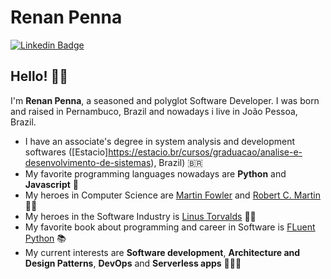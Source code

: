 # Renan Penna

[![Linkedin Badge](https://img.shields.io/badge/-LinkedIn-blue?style=flat-square&logo=Linkedin&logoColor=white&link=https://www.linkedin.com/in/ubiratanfsoares/)](https://www.linkedin.com/in/renanv-penna/)

## Hello! 👋🏼

I'm **Renan Penna**, a seasoned and polyglot Software Developer. I was born and raised in Pernambuco, Brazil and nowadays i live in João Pessoa, Brazil.

- I have an associate's degree in system analysis and development softwares ([Estacio]https://estacio.br/cursos/graduacao/analise-e-desenvolvimento-de-sistemas), Brazil) 🇧🇷
- My favorite programming languages nowadays are **Python** and **Javascript** 🐍
- My heroes in Computer Science are [Martin Fowler](https://martinfowler.com/) and [Robert C. Martin](https://en.wikipedia.org/wiki/Robert_C._Martin) 👨‍🏫
- My heroes in the Software Industry is [Linus Torvalds](https://en.wikipedia.org/wiki/Linus_Torvalds) 🦹‍♂️
- My favorite book about programming and career in Software is [FLuent Python](https://www.oreilly.com/library/view/fluent-python-2nd/9781492056348/) 📚
- My current interests are **Software development**, **Architecture and Design Patterns**, **DevOps** and **Serverless apps** 👨🏻‍💻 
